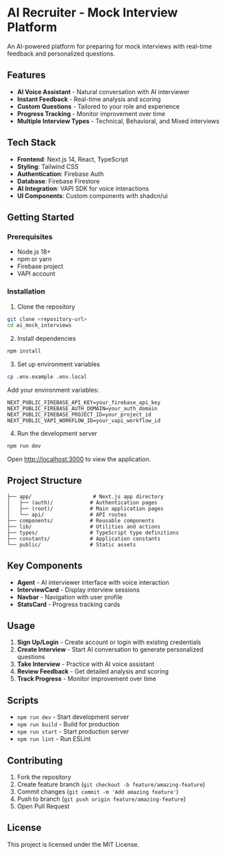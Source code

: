 # AI Recruiter - Mock Interview Platform

An AI-powered platform for preparing for mock interviews with real-time feedback and personalized questions.

## Features

- **AI Voice Assistant** - Natural conversation with AI interviewer
- **Instant Feedback** - Real-time analysis and scoring
- **Custom Questions** - Tailored to your role and experience
- **Progress Tracking** - Monitor improvement over time
- **Multiple Interview Types** - Technical, Behavioral, and Mixed interviews

## Tech Stack

- **Frontend**: Next.js 14, React, TypeScript
- **Styling**: Tailwind CSS
- **Authentication**: Firebase Auth
- **Database**: Firebase Firestore
- **AI Integration**: VAPI SDK for voice interactions
- **UI Components**: Custom components with shadcn/ui

## Getting Started

### Prerequisites

- Node.js 18+
- npm or yarn
- Firebase project
- VAPI account

### Installation

1. Clone the repository

```bash
git clone <repository-url>
cd ai_mock_interviews
```

2. Install dependencies

```bash
npm install
```

3. Set up environment variables

```bash
cp .env.example .env.local
```

Add your environment variables:

```
NEXT_PUBLIC_FIREBASE_API_KEY=your_firebase_api_key
NEXT_PUBLIC_FIREBASE_AUTH_DOMAIN=your_auth_domain
NEXT_PUBLIC_FIREBASE_PROJECT_ID=your_project_id
NEXT_PUBLIC_VAPI_WORKFLOW_ID=your_vapi_workflow_id
```

4. Run the development server

```bash
npm run dev
```

Open [http://localhost:3000](http://localhost:3000) to view the application.

## Project Structure

```
├── app/                    # Next.js app directory
│   ├── (auth)/            # Authentication pages
│   ├── (root)/            # Main application pages
│   └── api/               # API routes
├── components/            # Reusable components
├── lib/                   # Utilities and actions
├── types/                 # TypeScript type definitions
├── constants/             # Application constants
└── public/                # Static assets
```

## Key Components

- **Agent** - AI interviewer interface with voice interaction
- **InterviewCard** - Display interview sessions
- **Navbar** - Navigation with user profile
- **StatsCard** - Progress tracking cards

## Usage

1. **Sign Up/Login** - Create account or login with existing credentials
2. **Create Interview** - Start AI conversation to generate personalized questions
3. **Take Interview** - Practice with AI voice assistant
4. **Review Feedback** - Get detailed analysis and scoring
5. **Track Progress** - Monitor improvement over time

## Scripts

- `npm run dev` - Start development server
- `npm run build` - Build for production
- `npm run start` - Start production server
- `npm run lint` - Run ESLint

## Contributing

1. Fork the repository
2. Create feature branch (`git checkout -b feature/amazing-feature`)
3. Commit changes (`git commit -m 'Add amazing feature'`)
4. Push to branch (`git push origin feature/amazing-feature`)
5. Open Pull Request

## License

This project is licensed under the MIT License.
